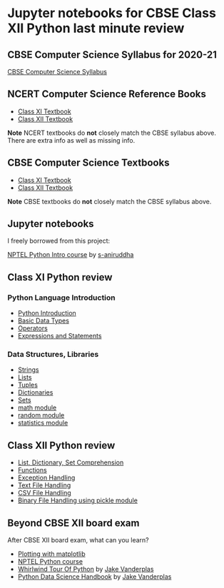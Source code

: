 # Jupyter notebooks for CBSE Class XII Python last minute review

## CBSE Computer Science Syllabus for 2020-21

[CBSE Computer Science Syllabus](http://cbseacademic.nic.in/web_material/CurriculumMain21/revisedsyllabi/SrSecondary/REVISEDComputer_Science_Sr.Sec_2020-21.pdf)

## NCERT Computer Science Reference Books

* [Class XI Textbook](https://ncert.nic.in/textbook.php?kecs1=0-11)
* [Class XII Textbook](https://ncert.nic.in/textbook.php?lecs1=0-13)

**Note** NCERT textbooks do **not** closely match the CBSE syllabus above. There are extra info as well as missing info.


## CBSE Computer Science Textbooks

* [Class XI Textbook](http://cbseacademic.nic.in/web_material/doc/cs/1_Computer-Science-Python-Book-Class-XI.pdf)
* [Class XII Textbook](http://cbseacademic.nic.in/web_material/doc/cs/2_Computer_Science_Python_ClassXII.pdf)

**Note** CBSE textbooks do **not** closely match the CBSE syllabus above.

## Jupyter notebooks

I freely borrowed from this project:

[NPTEL Python Intro course](https://github.com/s-aniruddha/Programming-Data-Structures-and-Algorithms-Using-Python-NPTEL)
by [s-aniruddha](https://github.com/s-aniruddha)

## Class XI Python review

### Python Language Introduction

* [Python Introduction](python_introduction.ipynb)
* [Basic Data Types](basic_data_types.ipynb)
* [Operators](operators.ipynb)
* [Expressions and Statements](expressions_and_statements.ipynb)

### Data Structures, Libraries

* [Strings](string.ipynb)
* [Lists](list.ipynb)
* [Tuples](tuple.ipynb)
* [Dictionaries](dictionary.ipynb)
* [Sets](set.ipynb)
* [math module](math_module.ipynb)
* [random module](random_module.ipynb)
* [statistics module](statistics_module.ipynb)

## Class XII Python review

* [List, Dictionary, Set Comprehension](list_dict_set_comprehension.ipynb)
* [Functions](functions.ipynb)
* [Exception Handling](exception_handling.ipynb)
* [Text File Handling](text_file_handling.ipynb)
* [CSV File Handling](csv_file_handling.ipynb)
* [Binary File Handling using pickle module](pickle.ipynb)


## Beyond CBSE XII board exam

After CBSE XII board exam, what can you learn?

* [Plotting with matplotlib](matplotlib_introduction.ipynb)
* [NPTEL Python course](https://github.com/s-aniruddha/Programming-Data-Structures-and-Algorithms-Using-Python-NPTEL)
* [Whirlwind Tour Of Python](https://github.com/jakevdp/WhirlwindTourOfPython)
by [Jake Vanderplas](https://github.com/jakevdp)
* [Python Data Science Handbook](https://github.com/jakevdp/PythonDataScienceHandbook) by [Jake Vanderplas](https://github.com/jakevdp)
